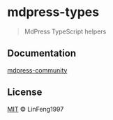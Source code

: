 # mdpress-types

> MdPress TypeScript helpers

## Documentation

[mdpress-community](https://linfeng1997.github.io/mdpress-community/)

## License

[MIT](https://github.com/LinFeng1997/mdpress-community/blob/master/LICENSE) &copy; LinFeng1997
